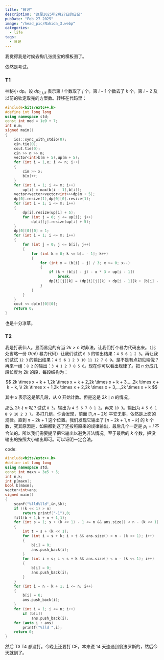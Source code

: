 ```yaml
---
title: "日记"
description: "这是2025年2月27日的日记"
pubDate: "Feb 27 2025"
image: "/head_pic/Nahida_3.webp"
categories:
  - life
tags:
  - 日记
---
```


我觉得我是时候去掏几张缇宝的横板图了。

<!-- ![](https://s21.ax1x.com/2025/02/27/pE3If0A.jpg) -->

依然是考试。

### T1

神秘小 dp。设 $dp_{i,j,k}$ 表示第 $i$ 个数取了 $j$ 个，第 $i - 1$ 个数去了 $k$ 个，第 $i - 2$ 及以前的钦定取完的方案数。转移在代码里：

```cpp
#include<bits/extc++.h>
#define int long long
using namespace std;
const int mod = 1e9 + 7;
int n,m;
signed main()
{
	ios::sync_with_stdio(0);
	cin.tie(0);
	cout.tie(0);
	cin >> n >> m;
	vector<int>b(m + 5),up(m + 5);
	for (int i = 1,x; i <= n; i++)
	{
		cin >> x;
		b[x]++;
	}
	for (int i = 1; i <= m; i++)
		up[i] = max(b[i - 1],b[i]);
	vector<vector<vector<int>>>dp(m + 5);
	dp[0].resize(1),dp[0][0].resize(1);
	for (int i = 1; i <= m; i++)
	{
		dp[i].resize(up[i] + 5);
		for (int j = 0; j <= up[i]; j++)
			dp[i][j].resize(up[i] + 5);
	}
	dp[0][0][0] = 1;
	for (int i = 1; i <= m; i++)
	{
		for (int j = 0; j <= b[i]; j++)
		{
			for (int k = 0; k <= b[i - 1]; k++)
			{
				for (int x = (b[i] - j) / 3; x >= 0; x--)
				{
					if (k + (b[i] - j) - x * 3 > up[i - 1])
						break;
					dp[i][j][k] = (dp[i][j][k] + dp[i - 1][k + (b[i] - j) - x * 3][(b[i] - j) - x * 3]) % mod;
				}
			}
		}
	}
	cout << dp[m][0][0];
	return 0;
}
```

也是十分潦草。

### T2

我是打表仙人。显而易见的有当 $2k > n$ 时非法。让我们打个暴力代码出来。（此处省略一份 $O(n!)$ 暴力代码）让我们试试 `6 3` 的输出结果：`4 5 6 1 2 3`。再让我们试试 `12 3` 的输出结果：`4 5 6 1 2 3 10 11 12 7 8 9`。是不是有点初见端倪？再来一组：`8 2` 的输出：`3 4 1 2 7 8 5 6`。现在你可以看出规律了。把 $n$ 分成几段长度为 $2k$ 的段，每段结构为：

$$
2k \times x + k + 1,2k \times x + k + 2,2k \times x + k + 3,...,2k \times x + k + k, \\
2k \times x + 1,2k \times x + 2,2k \times x + 3,...,2k \times x + k
$$

其中 $x$ 表示这是第几段，从 $0$ 开始计数。但是这是 $2k \mid n$ 的情况。

那么 $2k \nmid n$ 呢？试试 `8 3`。输出为 `4 5 6 7 8 1 2`。再来 `10 3`。输出为 `4 5 6 1 8 9 10 2 3 7`。多打几组，你会发现，前面 $[1,n - 2k]$ 平安无事，依然是上面的规律。直到 $n - 2k + 1$ 这个位置。我们发现它输出了 $[n - 2k + 1,n - k]$ 的 $k$ 个数，究其原因是，如果都到这了还按照原来的规律输出，最后几个一定是 $p_i = i$ 不合法的。所以我们需要提早把它输出以避免非法情况。至于最后的 $k$ 个数，把没输出的按照大小输出即可。可以证明一定合法。

code:

```cpp
#include<bits/extc++.h>
#define int long long
using namespace std;
const int maxn = 3e5 + 5;
int n,k;
int p[maxn];
bool b[maxn];
vector<int>ans;
signed main()
{
    scanf("%lld%lld",&n,&k);
    if ((k << 1) > n)
        return printf("-1"),0;
    fill(b + 1,b + n + 1,1);
    for (int s = 1; s + (k << 1) - 1 <= n && ans.size() < n - (k << 1); s += (k << 1))
    {
        int t = s + (k << 1);
        for (int i = s + k; i < t && ans.size() < n - (k << 1); i++)
        {
            b[i] = 0;
            ans.push_back(i);
        }
        for (int i = s; i < s + k && ans.size() < n - (k << 1); i++)
        {
            b[i] = 0;
            ans.push_back(i);
        }
    }
    for (int i = n - k + 1; i <= n; i++)
    {
        b[i] = 0;
        ans.push_back(i);
    }
    for (int i = 1; i <= n; i++)
        if (b[i])
            ans.push_back(i);
    for (auto i : ans)
        printf("%lld ",i);
    return 0;
} 
```

然后 T3 T4 都没打。今晚上还要打 CF。本来说 $14$ 天速通到翁法罗斯的，然后今天就到了。